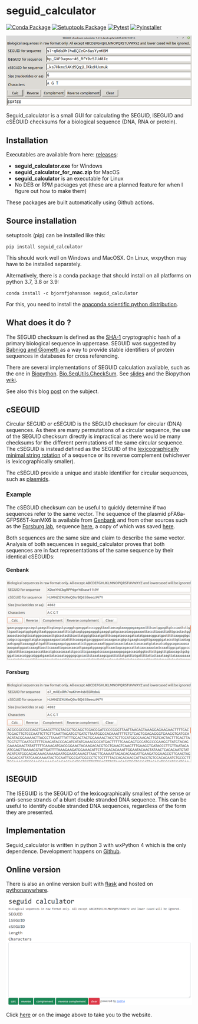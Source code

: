 # seguid_calculator

[![Conda Package](https://github.com/BjornFJohansson/seguid_calculator/actions/workflows/build_conda.yml/badge.svg)](https://github.com/BjornFJohansson/seguid_calculator/actions/workflows/build_conda.yml)
[![Setuptools Package](https://github.com/BjornFJohansson/seguid_calculator/actions/workflows/build_setuptools.yml/badge.svg)](https://github.com/BjornFJohansson/seguid_calculator/actions/workflows/build_setuptools.yml)
[![Pytest](https://github.com/BjornFJohansson/seguid_calculator/actions/workflows/test.yml/badge.svg)](https://github.com/BjornFJohansson/seguid_calculator/actions/workflows/test.yml)
[![Pyinstaller](https://github.com/BjornFJohansson/seguid_calculator/actions/workflows/pyinstaller.yml/badge.svg)](https://github.com/BjornFJohansson/seguid_calculator/actions/workflows/pyinstaller.yml)

![seguid_calculator_small.png](seguid_calculator_small.png "seguid_calculator")

Seguid_calculator is a small GUI for calculating the SEGUID, lSEGUID and cSEGUID checksums for a
biological sequence (DNA, RNA or protein).

## Installation

Executables are available from here: [releases](https://github.com/BjornFJohansson/seguid_calculator/releases):

- **seguid_calculator.exe** for Windows
- **seguid_calculator_for_mac.zip** for MacOS
- **seguid_calculator** is an executable for Linux
- No DEB or RPM packages yet (these are a planned feature for when I figure out how to make them)

These packages are built automatically using Github actions.

## Source installation

setuptools (pip) can be installed like this:

    pip install seguid_calculator

This should work well on Windows and MacOSX. On Linux, wxpython may have to be installed separately.

Alternatively, there is a conda package that should install on all platforms on python 3.7, 3.8 or 3.9:

    conda install -c bjornfjohansson seguid_calculator

For this, you need to install the [anaconda scientific python distribution](https://www.anaconda.com/products/individual).

## What does it do ?

The SEGUID checksum is defined as the [SHA-1](http://en.wikipedia.org/wiki/SHA-1) cryptographic hash of a
primary biological sequence in uppercase. SEGUID was suggested by [Babnigg and Giometti ](http://www.ncbi.nlm.nih.gov/pubmed/16858731)
as a way to provide stable identifiers of protein sequences in databases for cross referencing.

There are several implementations of SEGUID calculation available, such as the one in [Biopython](http://biopython.org/wiki/Main_Page).
[Bio.SeqUtils.CheckSum](http://biopython.org/DIST/docs/api/Bio.SeqUtils.CheckSum-module.html).
See [slides](https://www.nature.com/articles/npre.2007.278.1) and the Biopython
[wiki](https://biopython.org/wiki/SeqIO#Using_the_SEGUID_checksum).

See also this blog [post](http://wiki.christophchamp.com/index.php/SEGUID) on the subject.

## cSEGUID

Circular SEGUID or cSEGUID is the SEGUID checksum for circular (DNA) sequences. As there are many permutations
of a circular sequence, the use of the SEGUID checksum directly is impractical as there would be many checksums for the different permutations of the
same circular sequence. The cSEGUID is instead defined as the SEGUID of the [lexicographically minimal string rotation](http://en.wikipedia.org/wiki/Lexicographically_minimal_string_rotation)
of a sequence or its reverse complement (whichever is lexicographically smaller). 

The cSEGUID provide a unique and stable identifier for circular sequences, such as [plasmids](http://en.wikipedia.org/wiki/Plasmid).

### Example

The cSEGUID checksum can be useful to quickly determine if two sequences refer to the same vector.
The sequence of the plasmid pFA6a-GFPS65T-kanMX6 is available from [Genbank](http://www.ncbi.nlm.nih.gov/nuccore/AJ002682)
and from other sources such as the [Forsburg lab](http://www-bcf.usc.edu/~forsburg/), sequence [here](http://www-bcf.usc.edu/~forsburg/GFPS65T.html), a copy of which was saved [here](https://gist.github.com/BjornFJohansson/d394362134338d5f1ff0).

Both sequences are the same size and claim to describe the same vector. Analysis of both sequences in seguid_calculator proves that both sequences are in fact representations of the same sequence by their identical cSEGUIDs:

#### Genbank

![alt text](https://raw.githubusercontent.com/BjornFJohansson/seguid_calculator/master/genbank.png "seguid_calculator")

#### Forsburg

![alt text](https://raw.githubusercontent.com/BjornFJohansson/seguid_calculator/master/forsburg.png "seguid_calculator")

## lSEGUID

The lSEGUID is the SEGUID of the lexicographically smallest of the sense or anti-sense strands of a blunt double stranded DNA sequence. This can be useful to identify double stranded DNA sequences, regardless of the form they are presented.

## Implementation

Seguid_calculator is written in python 3 with wxPython 4 which is the only dependence. Development happens on [Github](https://github.com/BjornFJohansson/seguid_calculator).

## Online version

There is also an online version built with [flask](https://github.com/pallets/flask) and hosted on [pythonanywhere](https://www.pythonanywhere.com/).

[![seguid_calculator_flask](seguid_calculator_flask.png)](http://seguidcalculator.pythonanywhere.com/)

Click [here](http://seguidcalculator.pythonanywhere.com/) or on the image above to take you to the website.
